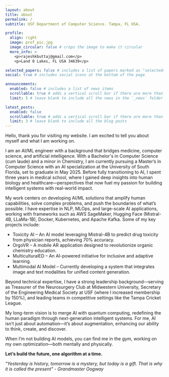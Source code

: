 ```yaml
---
layout: about
title: about
permalink: /
subtitle: USF Department of Computer Science. Tampa, FL USA. 

profile:
  align: right
  image: prof_pic.jpg
  image_circular: false # crops the image to make it circular
  more_info: >
    <p>rajeshkbuttaj@gmail.com</p>
    <p>Land O Lakes, FL USA 34639</p>

selected_papers: false # includes a list of papers marked as "selected={true}"
social: true # includes social icons at the bottom of the page

announcements:
  enabled: false # includes a list of news items
  scrollable: true # adds a vertical scroll bar if there are more than 3 news items
  limit: 5 # leave blank to include all the news in the `_news` folder

latest_posts:
  enabled: false
  scrollable: true # adds a vertical scroll bar if there are more than 3 new posts items
  limit: 3 # leave blank to include all the blog posts
---
```


Hello, thank you for visiting my website. I am excited to tell you about myself and what I am working on.

I am an AI/ML engineer with a background that bridges medicine, computer science, and artificial intelligence. With a Bachelor's in Computer Science (cum laude) and a minor in Chemistry, I am currently pursuing a Master’s in Computer Science with an AI specialization at the University of South Florida, set to graduate in May 2025. Before fully transitioning to AI, I spent three years in medical school, where I gained deep insights into human biology and healthcare—perspectives that now fuel my passion for building intelligent systems with real-world impact.

My work centers on developing AI/ML solutions that amplify human capabilities, solve complex problems, and push the boundaries of what’s possible. I have expertise in NLP, MLOps, and large-scale AI applications, working with frameworks such as AWS SageMaker, Hugging Face (Mistral-4B, LLaMa-1B), Docker, Kubernetes, and Apache Kafka. Some of my key projects include:

  - Toxicity AI – An AI model leveraging Mistral-4B to predict drug toxicity from physician reports, achieving 70% accuracy.
  - OrgoVR – A mobile AR application designed to revolutionize organic chemistry education.
  - MulticulturalED – An AI-powered initiative for inclusive and adaptive learning.
  - Multimodal AI Model – Currently developing a system that integrates image and text modalities for unified content generation.

Beyond technical expertise, I have a strong leadership background—serving as Treasurer of the Neurosurgery Club at Midwestern University, Secretary of the Engineering Medical Society at USF (where I increased membership by 150%), and leading teams in competitive settings like the Tampa Cricket League.

My long-term vision is to merge AI with quantum computing, redefining the human paradigm through next-generation intelligent systems. For me, AI isn’t just about automation—it’s about augmentation, enhancing our ability to think, create, and discover.

When I’m not building AI models, you can find me in the gym, working on my own optimization—both mentally and physically.

**Let’s build the future, one algorithm at a time.**

*"Yesterday is history, tomorrow is a mystery, but today is a gift. That is why it is called the present" - Grandmaster Oogway*